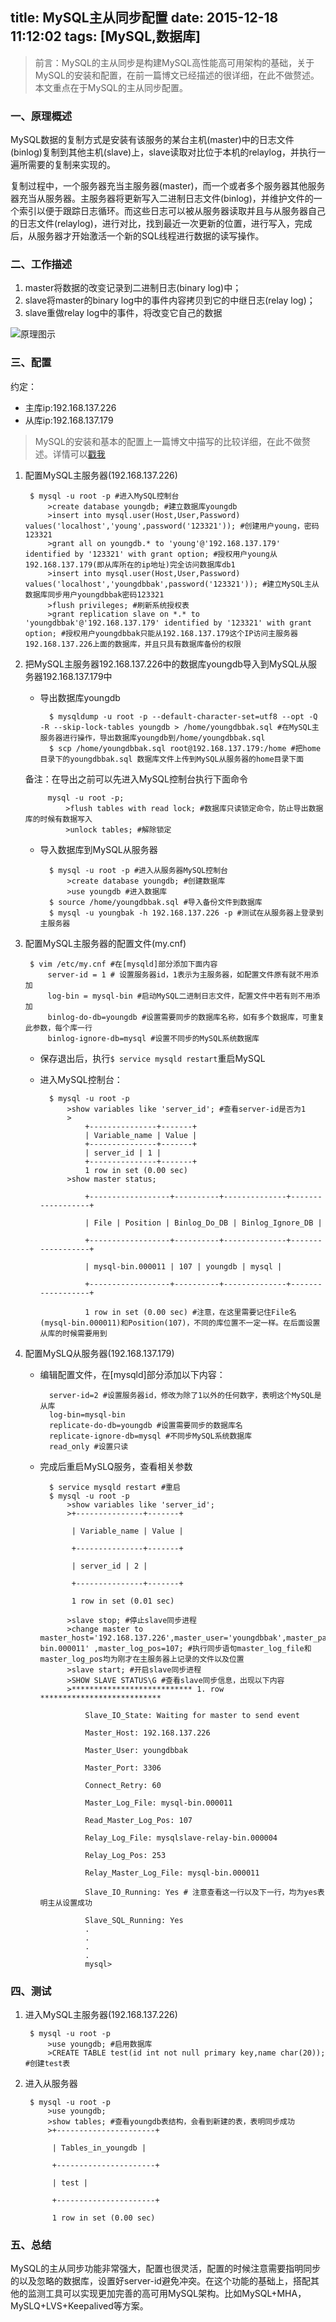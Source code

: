 title: MySQL主从同步配置
date: 2015-12-18 11:12:02
tags: [MySQL,数据库]
---
>前言：MySQL的主从同步是构建MySQL高性能高可用架构的基础，关于MySQL的安装和配置，在前一篇博文已经描述的很详细，在此不做赘述。本文重点在于MySQL的主从同步配置。

### 一、原理概述 ###

MySQL数据的复制方式是安装有该服务的某台主机(master)中的日志文件(binlog)复制到其他主机(slave)上，slave读取对比位于本机的relaylog，并执行一遍所需要的复制来实现的。

复制过程中，一个服务器充当主服务器(master)，而一个或者多个服务器其他服务器充当从服务器。主服务器将更新写入二进制日志文件(binlog)，并维护文件的一个索引以便于跟踪日志循环。而这些日志可以被从服务器读取并且与从服务器自己的日志文件(relaylog)，进行对比，找到最近一次更新的位置，进行写入，完成后，从服务器才开始激活一个新的SQL线程进行数据的读写操作。

### 二、工作描述 ###

1. master将数据的改变记录到二进制日志(binary log)中；
2. slave将master的binary log中的事件内容拷贝到它的中继日志(relay log)；
3. slave重做relay log中的事件，将改变它自己的数据

![原理图示](http://7xpaqv.com1.z0.glb.clouddn.com/Rep.jpg)

<!--more-->

### 三、配置 ###

约定：

 * 主库ip:192.168.137.226
 * 从库ip:192.168.137.179

> MySQL的安装和基本的配置上一篇博文中描写的比较详细，在此不做赘述。详情可以[戳我]()


1. 配置MySQL主服务器(192.168.137.226)


		$ mysql -u root -p #进入MySQL控制台
			>create database youngdb; #建立数据库youngdb
			>insert into mysql.user(Host,User,Password) values('localhost','young',password('123321')); #创建用户young，密码123321
			>grant all on youngdb.* to 'young'@'192.168.137.179' identified by '123321' with grant option; #授权用户young从192.168.137.179(即从库所在的ip地址)完全访问数据库db1
			>insert into mysql.user(Host,User,Password) values('localhost','youngdbbak',password('123321')); #建立MySQL主从数据库同步用户youngdbbak密码123321
			>flush privileges; #刷新系统授权表
			>grant replication slave on *.* to 'youngdbbak'@'192.168.137.179' identified by '123321' with grant option; #授权用户youngdbbak只能从192.168.137.179这个IP访问主服务器192.168.137.226上面的数据库，并且只具有数据库备份的权限
2. 把MySQL主服务器192.168.137.226中的数据库youngdb导入到MySQL从服务器192.168.137.179中

	* 导出数据库youngdb
			

			$ mysqldump -u root -p --default-character-set=utf8 --opt -Q -R --skip-lock-tables youngdb > /home/youngdbbak.sql #在MySQL主服务器进行操作，导出数据库youngdb到/home/youngdbbak.sql
			$ scp /home/youngdbbak.sql root@192.168.137.179:/home #把home目录下的youngdbbak.sql 数据库文件上传到MySQL从服务器的home目录下面
	备注：在导出之前可以先进入MySQL控制台执行下面命令

			mysql -u root -p;
				>flush tables with read lock; #数据库只读锁定命令，防止导出数据库的时候有数据写入
				>unlock tables; #解除锁定

	* 导入数据库到MySQL从服务器
			

			$ mysql -u root -p #进入从服务器MySQL控制台
				>create database youngdb; #创建数据库
				>use youngdb #进入数据库
			$ source /home/youngdbbak.sql #导入备份文件到数据库
			$ mysql -u youngbak -h 192.168.137.226 -p #测试在从服务器上登录到主服务器

3. 配置MySQL主服务器的配置文件(my.cnf)


		$ vim /etc/my.cnf #在[mysqld]部分添加下面内容
			server-id = 1 # 设置服务器id，1表示为主服务器，如配置文件原有就不用添加
			log-bin = mysql-bin #启动MySQL二进制日志文件，配置文件中若有则不用添加
			binlog-do-db=youngdb #设置需要同步的数据库名称，如有多个数据库，可重复此参数，每个库一行
			binlog-ignore-db=mysql #设置不同步的MySQL系统数据库

		
	* 保存退出后，执行`$ service mysqld restart`重启MySQL
	* 进入MySQL控制台：


			$ mysql -u root -p
				>show variables like 'server_id'; #查看server-id是否为1
				> 
					+---------------+-------+
					| Variable_name | Value |
					+---------------+-------+
					| server_id | 1 |
					+---------------+-------+
					1 row in set (0.00 sec)
				>show master status;

					+------------------+----------+--------------+------------------+

					| File | Position | Binlog_Do_DB | Binlog_Ignore_DB |

					+------------------+----------+--------------+------------------+

					| mysql-bin.000011 | 107 | youngdb | mysql |

					+------------------+----------+--------------+------------------+

					1 row in set (0.00 sec) #注意，在这里需要记住File名(mysql-bin.000011)和Position(107)，不同的库位置不一定一样。在后面设置从库的时候需要用到

4. 配置MySLQ从服务器(192.168.137.179)

	* 编辑配置文件，在[mysqld]部分添加以下内容：


			server-id=2 #设置服务器id，修改为除了1以外的任何数字，表明这个MySQL是从库
			log-bin=mysql-bin
			replicate-do-db=youngdb #设置需要同步的数据库名
			replicate-ignore-db=mysql #不同步MySQL系统数据库
			read_only #设置只读

	* 完成后重启MySLQ服务，查看相关参数


			$ service mysqld restart #重启
			$ mysql -u root -p
				>show variables like 'server_id';
				>+---------------+-------+

				 | Variable_name | Value |

				 +---------------+-------+

				 | server_id | 2 |

				 +---------------+-------+

				 1 row in set (0.01 sec)

				>slave stop; #停止slave同步进程
				>change master to master_host='192.168.137.226',master_user='youngdbbak',master_password='123456',master_log_file='mysql-bin.000011' ,master_log_pos=107; #执行同步语句master_log_file和master_log_pos均为刚才在主服务器上记录的文件以及位置
				>slave start; #开启slave同步进程
				>SHOW SLAVE STATUS\G #查看slave同步信息，出现以下内容
				>*************************** 1. row ***************************

					Slave_IO_State: Waiting for master to send event

					Master_Host: 192.168.137.226

					Master_User: youngdbbak

					Master_Port: 3306

					Connect_Retry: 60

					Master_Log_File: mysql-bin.000011

					Read_Master_Log_Pos: 107

					Relay_Log_File: mysqlslave-relay-bin.000004

					Relay_Log_Pos: 253

					Relay_Master_Log_File: mysql-bin.000011

					Slave_IO_Running: Yes # 注意查看这一行以及下一行，均为yes表明主从设置成功

					Slave_SQL_Running: Yes
					.
					.
					.
					.
					mysql>

### 四、测试 ###

1. 进入MySQL主服务器(192.168.137.226)


		$ mysql -u root -p
			>use youngdb; #启用数据库
			>CREATE TABLE test(id int not null primary key,name char(20)); #创建test表

2. 进入从服务器


		$ mysql -u root -p
			>use youngdb;
			>show tables; #查看youngdb表结构，会看到新建的表，表明同步成功
			>+----------------------+

			 | Tables_in_youngdb |

			 +----------------------+

			 | test |

			 +----------------------+

			 1 row in set (0.00 sec)

### 五、总结 ###

MySQL的主从同步功能非常强大，配置也很灵活，配置的时候注意需要指明同步的以及忽略的数据库，设置好server-id避免冲突。在这个功能的基础上，搭配其他的监测工具可以实现更加完善的高可用MySQL架构。比如MySQL+MHA，MySLQ+LVS+Keepalived等方案。
